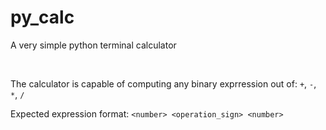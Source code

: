 # py_calc
A very simple python terminal calculator

<br />

The calculator is capable of computing any binary exprression out of: `+`, `-`, `*`, `/`

Expected expression format: `<number> <operation_sign> <number>`